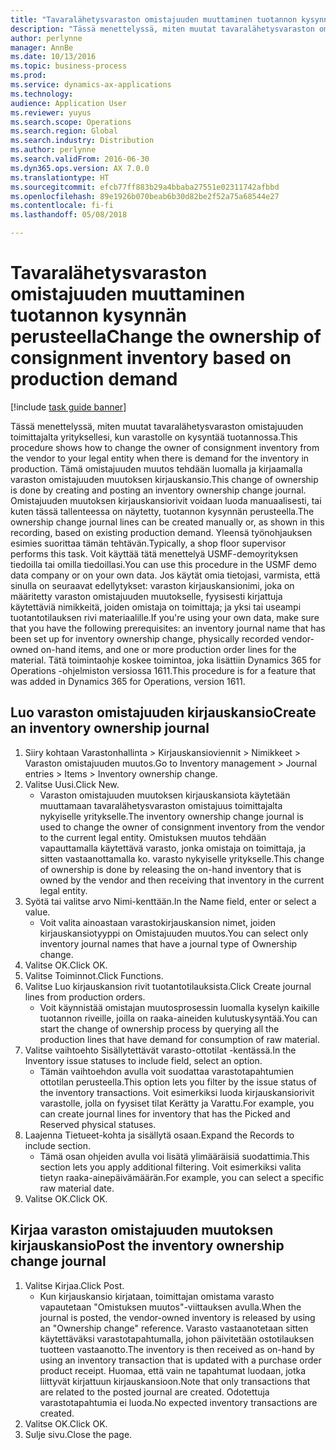 ```yaml
---
title: "Tavaralähetysvaraston omistajuuden muuttaminen tuotannon kysynnän perusteella"
description: "Tässä menettelyssä, miten muutat tavaralähetysvaraston omistajuuden toimittajalta yrityksellesi, kun varastolle on kysyntää tuotannossa."
author: perlynne
manager: AnnBe
ms.date: 10/13/2016
ms.topic: business-process
ms.prod: 
ms.service: dynamics-ax-applications
ms.technology: 
audience: Application User
ms.reviewer: yuyus
ms.search.scope: Operations
ms.search.region: Global
ms.search.industry: Distribution
ms.author: perlynne
ms.search.validFrom: 2016-06-30
ms.dyn365.ops.version: AX 7.0.0
ms.translationtype: HT
ms.sourcegitcommit: efcb77ff883b29a4bbaba27551e02311742afbbd
ms.openlocfilehash: 89e1926b070beab6b30d82be2f52a75a68544e27
ms.contentlocale: fi-fi
ms.lasthandoff: 05/08/2018

---
```

# <a name="change-the-ownership-of-consignment-inventory-based-on-production-demand"></a><span data-ttu-id="dc114-103">Tavaralähetysvaraston omistajuuden muuttaminen tuotannon kysynnän perusteella</span><span class="sxs-lookup"><span data-stu-id="dc114-103">Change the ownership of consignment inventory based on production demand</span></span>

[!include [task guide banner](../../includes/task-guide-banner.md)]

<span data-ttu-id="dc114-104">Tässä menettelyssä, miten muutat tavaralähetysvaraston omistajuuden toimittajalta yrityksellesi, kun varastolle on kysyntää tuotannossa.</span><span class="sxs-lookup"><span data-stu-id="dc114-104">This procedure shows how to change the owner of consignment inventory from the vendor to your legal entity when there is demand for the inventory in production.</span></span> <span data-ttu-id="dc114-105">Tämä omistajuuden muutos tehdään luomalla ja kirjaamalla varaston omistajuuden muutoksen kirjauskansio.</span><span class="sxs-lookup"><span data-stu-id="dc114-105">This change of ownership is done by creating and posting an inventory ownership change journal.</span></span> <span data-ttu-id="dc114-106">Omistajuuden muutoksen kirjauskansiorivit voidaan luoda manuaalisesti, tai kuten tässä tallenteessa on näytetty, tuotannon kysynnän perusteella.</span><span class="sxs-lookup"><span data-stu-id="dc114-106">The ownership change journal lines can be created manually or, as shown in this recording, based on existing production demand.</span></span> <span data-ttu-id="dc114-107">Yleensä työnohjauksen esimies suorittaa tämän tehtävän.</span><span class="sxs-lookup"><span data-stu-id="dc114-107">Typically, a shop floor supervisor performs this task.</span></span> <span data-ttu-id="dc114-108">Voit käyttää tätä menettelyä USMF-demoyrityksen tiedoilla tai omilla tiedoillasi.</span><span class="sxs-lookup"><span data-stu-id="dc114-108">You can use this procedure in the USMF demo data company or on your own data.</span></span> <span data-ttu-id="dc114-109">Jos käytät omia tietojasi, varmista, että sinulla on seuraavat edellytykset: varaston kirjauskansionimi, joka on määritetty varaston omistajuuden muutokselle, fyysisesti kirjattuja käytettäviä nimikkeitä, joiden omistaja on toimittaja; ja yksi tai useampi tuotantotilauksen rivi materiaalille.</span><span class="sxs-lookup"><span data-stu-id="dc114-109">If you're using your own data, make sure that you have the following prerequisites: an inventory journal name that has been set up for inventory ownership change, physically recorded vendor-owned on-hand items, and one or more production order lines for the material.</span></span> <span data-ttu-id="dc114-110">Tätä toimintaohje koskee toimintoa, joka lisättiin Dynamics 365 for Operations -ohjelmiston versiossa 1611.</span><span class="sxs-lookup"><span data-stu-id="dc114-110">This procedure is for a feature that was added in Dynamics 365 for Operations, version 1611.</span></span>


## <a name="create-an-inventory-ownership-journal"></a><span data-ttu-id="dc114-111">Luo varaston omistajuuden kirjauskansio</span><span class="sxs-lookup"><span data-stu-id="dc114-111">Create an inventory ownership journal</span></span>
1. <span data-ttu-id="dc114-112">Siiry kohtaan Varastonhallinta > Kirjauskansioviennit > Nimikkeet > Varaston omistajuuden muutos.</span><span class="sxs-lookup"><span data-stu-id="dc114-112">Go to Inventory management > Journal entries > Items > Inventory ownership change.</span></span>
2. <span data-ttu-id="dc114-113">Valitse Uusi.</span><span class="sxs-lookup"><span data-stu-id="dc114-113">Click New.</span></span>
    * <span data-ttu-id="dc114-114">Varaston omistajuuden muutoksen kirjauskansiota käytetään muuttamaan tavaralähetysvaraston omistajuus toimittajalta nykyiselle yritykselle.</span><span class="sxs-lookup"><span data-stu-id="dc114-114">The inventory ownership change journal is used to change the owner of consignment inventory from the vendor to the current legal entity.</span></span> <span data-ttu-id="dc114-115">Omistuksen muutos tehdään vapauttamalla käytettävä varasto, jonka omistaja on toimittaja, ja sitten vastaanottamalla ko. varasto nykyiselle yritykselle.</span><span class="sxs-lookup"><span data-stu-id="dc114-115">This change of ownership is done by releasing the on-hand inventory that is owned by the vendor and then receiving that inventory in the current legal entity.</span></span>  
3. <span data-ttu-id="dc114-116">Syötä tai valitse arvo Nimi-kenttään.</span><span class="sxs-lookup"><span data-stu-id="dc114-116">In the Name field, enter or select a value.</span></span>
    * <span data-ttu-id="dc114-117">Voit valita ainoastaan varastokirjauskansion nimet, joiden kirjauskansiotyyppi on Omistajuuden muutos.</span><span class="sxs-lookup"><span data-stu-id="dc114-117">You can select only inventory journal names that have a journal type of Ownership change.</span></span>  
4. <span data-ttu-id="dc114-118">Valitse OK.</span><span class="sxs-lookup"><span data-stu-id="dc114-118">Click OK.</span></span>
5. <span data-ttu-id="dc114-119">Valitse Toiminnot.</span><span class="sxs-lookup"><span data-stu-id="dc114-119">Click Functions.</span></span>
6. <span data-ttu-id="dc114-120">Valitse Luo kirjauskansion rivit tuotantotilauksista.</span><span class="sxs-lookup"><span data-stu-id="dc114-120">Click Create journal lines from production orders.</span></span>
    * <span data-ttu-id="dc114-121">Voit käynnistää omistajan muutosprosessin luomalla kyselyn kaikille tuotannon riveille, joilla on raaka-aineiden kulutuskysyntää.</span><span class="sxs-lookup"><span data-stu-id="dc114-121">You can start the change of ownership process by querying all the production lines that have demand for consumption of raw material.</span></span>  
7. <span data-ttu-id="dc114-122">Valitse vaihtoehto Sisällytettävät varasto-ottotilat -kentässä.</span><span class="sxs-lookup"><span data-stu-id="dc114-122">In the Inventory issue statuses to include field, select an option.</span></span>
    * <span data-ttu-id="dc114-123">Tämän vaihtoehdon avulla voit suodattaa varastotapahtumien ottotilan perusteella.</span><span class="sxs-lookup"><span data-stu-id="dc114-123">This option lets you filter by the issue status of the inventory transactions.</span></span> <span data-ttu-id="dc114-124">Voit esimerkiksi luoda kirjauskansiorivit varastolle, jolla on fyysiset tilat Kerätty ja Varattu.</span><span class="sxs-lookup"><span data-stu-id="dc114-124">For example, you can create journal lines for inventory that has the Picked and Reserved physical statuses.</span></span>  
8. <span data-ttu-id="dc114-125">Laajenna Tietueet-kohta ja sisällytä osaan.</span><span class="sxs-lookup"><span data-stu-id="dc114-125">Expand the Records to include section.</span></span>
    * <span data-ttu-id="dc114-126">Tämä osan ohjeiden avulla voi lisätä ylimääräisiä suodattimia.</span><span class="sxs-lookup"><span data-stu-id="dc114-126">This section lets you apply additional filtering.</span></span> <span data-ttu-id="dc114-127">Voit esimerkiksi valita tietyn raaka-ainepäivämäärän.</span><span class="sxs-lookup"><span data-stu-id="dc114-127">For example, you can select a specific raw material date.</span></span>  
9. <span data-ttu-id="dc114-128">Valitse OK.</span><span class="sxs-lookup"><span data-stu-id="dc114-128">Click OK.</span></span>

## <a name="post-the-inventory-ownership-change-journal"></a><span data-ttu-id="dc114-129">Kirjaa varaston omistajuuden muutoksen kirjauskansio</span><span class="sxs-lookup"><span data-stu-id="dc114-129">Post the inventory ownership change journal</span></span>
1. <span data-ttu-id="dc114-130">Valitse Kirjaa.</span><span class="sxs-lookup"><span data-stu-id="dc114-130">Click Post.</span></span>
    * <span data-ttu-id="dc114-131">Kun kirjauskansio kirjataan, toimittajan omistama varasto vapautetaan "Omistuksen muutos"-viittauksen avulla.</span><span class="sxs-lookup"><span data-stu-id="dc114-131">When the journal is posted, the vendor-owned inventory is released by using an "Ownership change" reference.</span></span> <span data-ttu-id="dc114-132">Varasto vastaanotetaan sitten käytettäväksi varastotapahtumalla, johon päivitetään ostotilauksen tuotteen vastaanotto.</span><span class="sxs-lookup"><span data-stu-id="dc114-132">The inventory is then received as on-hand by using an inventory transaction that is updated with a purchase order product receipt.</span></span> <span data-ttu-id="dc114-133">Huomaa, että vain ne tapahtumat luodaan, jotka liittyvät kirjattuun kirjauskansioon.</span><span class="sxs-lookup"><span data-stu-id="dc114-133">Note that only transactions that are related to the posted journal are created.</span></span> <span data-ttu-id="dc114-134">Odotettuja varastotapahtumia ei luoda.</span><span class="sxs-lookup"><span data-stu-id="dc114-134">No expected inventory transactions are created.</span></span>  
2. <span data-ttu-id="dc114-135">Valitse OK.</span><span class="sxs-lookup"><span data-stu-id="dc114-135">Click OK.</span></span>
3. <span data-ttu-id="dc114-136">Sulje sivu.</span><span class="sxs-lookup"><span data-stu-id="dc114-136">Close the page.</span></span>


